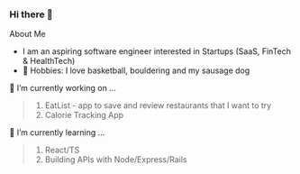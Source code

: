 ### Hi there 👋

About Me
- I am an aspiring software engineer interested in Startups (SaaS, FinTech & HealthTech)
- 🏀 Hobbies: I love basketball, bouldering and my sausage dog


🔭 I’m currently working on ...
  > 1. EatList - app to save and review restaurants that I want to try
  > 2. Calorie Tracking App


🌱 I’m currently learning ...
  > 1. React/TS
  > 2. Building APIs with Node/Express/Rails



